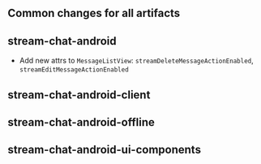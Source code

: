 ## Common changes for all artifacts

## stream-chat-android
- Add new attrs to `MessageListView`: `streamDeleteMessageActionEnabled`, `streamEditMessageActionEnabled`

## stream-chat-android-client

## stream-chat-android-offline

## stream-chat-android-ui-components
